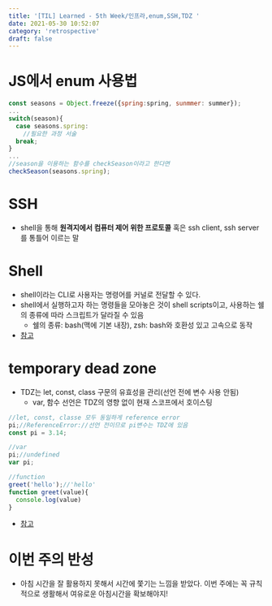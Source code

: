 ```yaml
---
title: '[TIL] Learned - 5th Week/인프라,enum,SSH,TDZ '
date: 2021-05-30 10:52:07
category: 'retrospective'
draft: false
---
```


# JS에서 enum 사용법
```js
const seasons = Object.freeze({spring:spring, sunmmer: summer});
...
switch(season){
  case seasons.spring:
    //필요한 과정 서술
  break;
}
...
//season을 이용하는 함수를 checkSeason이라고 한다면
checkSeason(seasons.spring); 
```
# SSH
- shell을 통해 **원격지에서 컴퓨터 제어 위한 프로토콜** 혹은 ssh client, ssh server를 통틀어 이르는 말

# Shell
- shell이라는 CLI로 사용자는 명령어를 커널로 전달할 수 있다. 
- shell에서 실행하고자 하는 명령들을 모아놓은 것이 shell scripts이고, 사용하는 쉘의 종류에 따라 스크립트가 달라질 수 있음
  - 쉘의 종류: bash(맥에 기본 내장), zsh: bash와 호환성 있고 고속으로 동작
- [참고](https://futurecreator.github.io/2019/03/14/serverless-architecture/)

# temporary dead zone
- TDZ는 let, const, class 구문의 유효성을 관리(선언 전에 변수 사용 안됨)
  - var, 함수 선언은 TDZ의 영향 없이 현재 스코프에서 호이스팅
```js
//let, const, classe 모두 동일하게 reference error
pi;//ReferenceError://선언 전이므로 pi변수는 TDZ에 있음
const pi = 3.14;

//var
pi;//undefined
var pi;

//function
greet('hello');//'hello'
function greet(value){
  console.log(value)
}
```
- [참고](https://ui.toast.com/weekly-pick/ko_20191014)

# 이번 주의 반성
- 아침 시간을 잘 활용하지 못해서 시간에 쫓기는 느낌을 받았다. 이번 주에는 꼭 규칙적으로 생활해서 여유로운 아침시간을 확보해야지!

